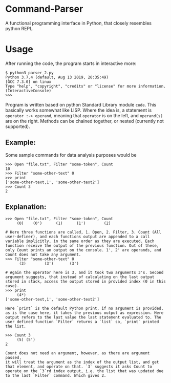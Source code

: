 # Command-Parser
A functional programming interface in Python, that closely resembles python REPL.

# Usage
After running the code, the program starts in interactive more:
```
$ python3 parser_2.py
Python 3.7.4 (default, Aug 13 2019, 20:35:49) 
[GCC 7.3.0] on linux
Type "help", "copyright", "credits" or "license" for more information.
(InteractiveConsole)
>>> 
```
Program is written based on python Standard Library module `code`. This basically works somewhat like LISP. Where the idea is, a statement is `operator :-> operand`, meaning that `operator` is on the left, and `operand(s)` are on the right. Methods can be chained together, or nested (currently not supported). 
## Example:
Some sample commands for data analysis purposes would be
```
>>> Open "file.txt", Filter "some-token", Count
10
>>> Filter "some-other-text" 0
>>> print
['some-other-text,1', 'some-other-text2']
>>> Count 3
2
```
## Explanation:
```
>>> Open "file.txt", Filter "some-token", Count
     (0)    (0')      (1)      (1')        (2)
     
# Here three functions are called, 1. Open, 2. Filter, 3. Count (All 
user-definer), and each functions output are appended to a call 
variable implicitly, in the same order as they are executed. Each 
function receive the output of the previous function. Out of these, 
only Count prints an output on the console. 1', 2' are operands, and 
Count does not take any argument. 
>>> Filter "some-other-text" 0
      (3)        (3')       (3')
      
# Again the operator here is 3, and it took two arguments 3's. Second 
argument suggests, that instead of calculating on the last output 
stored in stack, access the output stored in provided index (0 in this 
case).
>>> print
     (4*)
['some-other-text,1', 'some-other-text2']

Here `print` is the default Python print, if no argument is provided, 
as is the case here, it takes the previous output as expression. Here 
output refers to the last value the last statement evaluated to. The 
user defined function `Filter` returns a `list` so, `print` printed 
the list.

>>> Count 3
     (5) (5')
2

Count does not need an argument, however, as there are argument passed, 
it will treat the argument as the index of the output list, and get 
that element, and operate on that. `3` suggests it asks Count to 
operate on the `3`rd index output, i.e. the list that was updated due 
to the last `Filter` command. Which gives 2.

